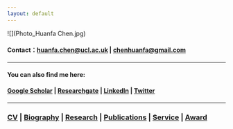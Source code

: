 ```yaml
---
layout: default
---
```


![](Photo_Huanfa Chen.jpg)

#### Contact：[huanfa.chen@ucl.ac.uk](mailto:huanfa.chen@ucl.ac.uk) | [chenhuanfa@gmail.com](mailto:chenhuanfa@gmail.com)

---

#### You can also find me here:
#### [Google Scholar](https://scholar.google.co.uk/citations?user=KS4w2hkAAAAJ&hl=en) | [Researchgate](https://www.researchgate.net/profile/Huanfa_Chen2) | [LinkedIn](https://www.linkedin.com/in/huanfa-chen/) | [Twitter](https://twitter.com/huanfac) 

---

### [CV](CV_HuanfaChen_20190222.pdf) | [Biography](Biography) | [Research](Research) | [Publications](Publication) | [Service](Service) | [Award](Award)

